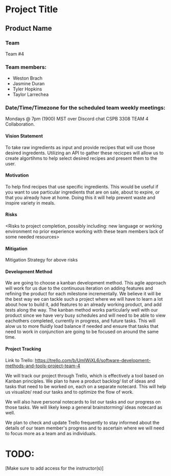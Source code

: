 # Project Title

## Product Name

### Team
Team #4

### Team members: 
- Weston Brach
- Jasmine Duran
- Tyler Hopkins
- Taylor Larrechea

### Date/Time/Timezone for the scheduled team weekly meetings: 
Mondays @ 7pm (1900) MST over Discord chat CSPB 3308 TEAM 4 Collaboration.

#### Vision Statement
  To take raw ingredients as input and provide recipes that will use those desired ingredents. Utilizing an API to gather these recicpes will allow us to create algortihms to help select desired recipes and present them to the user. 

#### Motivation 
  To help find recipes that use specific ingredients. 
  This would be useful if you want to use particular ingredients that are on sale, about to expire, or that you already have at home. 
  Doing this it will help prevent waste and inspire variety in meals. 


#### Risks
<Risks to project completion, possibly including:
new language or working environment
no prior experience working with these team members
lack of some needed resources>


#### Mitigation
Mitigation Strategy for above risks

#### Development Method
We are going to choose a kanban development method. This agile approach will work for us due to the continuous iteration on adding features and refining the product for each milestone incrementally. We believe it will be the best way we can tackle such a project where we will have to learn a lot about how to build it, add features to an already working product, and add tests along the way. The kanban method works particularly well with our product since we have very busy schedules and will need to be able to view eachothers completed, currently in progress, and future tasks. This will alow us to more fluidly load balance if needed and ensure that tasks that need to work in conjunction are going to be focused on around the same time.  


#### Project Tracking
Link to Trello: https://trello.com/b/UmIWjXL6/software-development-methods-and-tools-project-team-4

We will track our project through Trello, which is effectively a tool based on Kanban principles. We plan to have a product backlog/ list of ideas and tasks that need to be worked on, each on a separate notecard. This will help us visualize/ read our tasks and to optimize the flow of work.

We will also have personal notecards to list our tasks and our progress on those tasks. We will likely keep a general brainstorming/ ideas notecard as well. 
 
We plan to check and update Trello frequently to stay informed about the details of our team member's progress and to ascertain where we will need to focus more as a team and as individuals. 


# TODO: 
[Make sure to add access for the instructor(s)]
